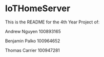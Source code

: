 # IoTHomeServer
This is the README for the 4th Year Project of:

Andrew Nguyen   100893165

Benjamin Palko  100964652

Thomas Carrier  100947281

